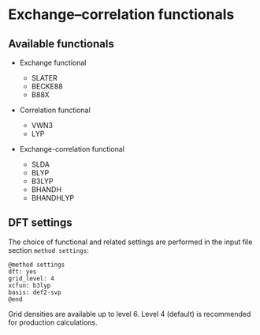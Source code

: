 # Exchange–correlation functionals

## Available functionals

- Exchange functional
	- SLATER
	- BECKE88
	- B88X

- Correlation functional
	- VWN3
	- LYP

- Exchange-correlation functional
	- SLDA
	- BLYP
	- B3LYP
	- BHANDH
	- BHANDHLYP

## DFT settings

The choice of functional and related settings are performed in the input file section `method settings`:

```
@method settings
dft: yes
grid_level: 4
xcfun: b3lyp
basis: def2-svp
@end
```

Grid densities are available up to level 6. Level 4 (default) is recommended for production calculations.